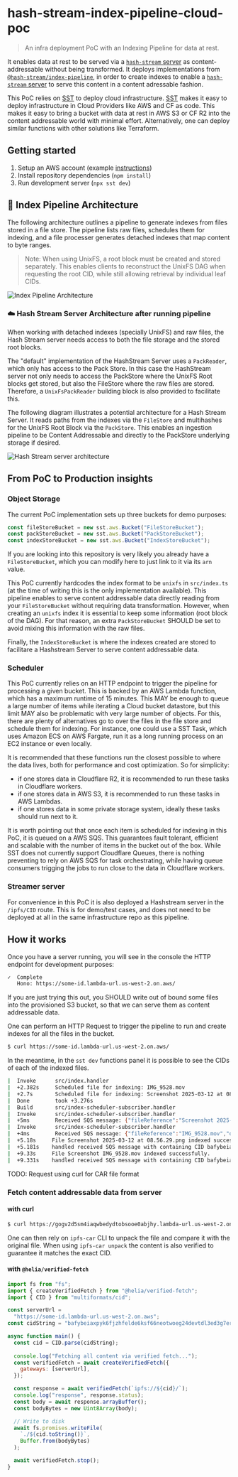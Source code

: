 # hash-stream-index-pipeline-cloud-poc

> An infra deployment PoC with an Indexing Pipeline for data at rest.

It enables data at rest to be served via a [`hash-stream` server](https://github.com/vasco-santos/hash-stream/tree/main) as content-addressable without being transformed. It deploys implementations from [`@hash-stream/index-pipeline`](https://github.com/vasco-santos/hash-stream/blob/main/packages/index-pipeline/README.md), in order to create indexes to enable a [`hash-stream` server](https://github.com/vasco-santos/hash-stream/tree/main) to serve this content in a content adressable fashion.

This PoC relies on [SST](https://sst.dev) to deploy cloud infrastructure. [SST](https://sst.dev) makes it easy to deploy infrastructure in Cloud Providers like AWS and CF as code. This makes it easy to bring a bucket with data at rest in AWS S3 or CF R2 into the content addressable world with minimal effort. Alternatively, one can deploy similar functions with other solutions like Terraform.

## Getting started

1. Setup an AWS account (example [instructions](https://sst.dev/docs/aws-accounts))
2. Install repository dependencies (`npm install`)
3. Run development server (`npx sst dev`)

## 🧩 Index Pipeline Architecture

The following architecture outlines a pipeline to generate indexes from files stored in a file store. The pipeline lists raw files, schedules them for indexing, and a file processer generates detached indexes that map content to byte ranges.

> Note: When using UnixFS, a root block must be created and stored separately. This enables clients to reconstruct the UnixFS DAG when requesting the root CID, while still allowing retrieval by individual leaf CIDs.

![Index Pipeline Architecture](./diagrams/hash-stream-unixfs-index-pipeline.svg)

### ☁️ Hash Stream Server Architecture after running pipeline

When working with detached indexes (specially UnixFS) and raw files, the Hash Stream server needs access to both the file storage and the stored root blocks.

The "default" implementation of the HashStream Server uses a `PackReader`, which only has access to the Pack Store. In this case the HashStream server not only needs to access the PackStore where the UnixFS Root blocks get stored, but also the FileStore where the raw files are stored. Therefore, a `UnixFsPackReader` building block is also provided to facilitate this.

The following diagram illustrates a potential architecture for a Hash Stream Server. It reads paths from the indexes via the `FileStore` and multihashes for the UnixFS Root Block via the `PackStore`. This enables an ingestion pipeline to be Content Addressable and directly to the PackStore underlying storage if desired.

![Hash Stream server architecture](./diagrams/hash-stream-unixfs-reader.svg)

## From PoC to Production insights

### Object Storage

The current PoC implementation sets up three buckets for demo purposes: 

```js
const fileStoreBucket = new sst.aws.Bucket("FileStoreBucket");
const packStoreBucket = new sst.aws.Bucket("PackStoreBucket");
const indexStoreBucket = new sst.aws.Bucket("IndexStoreBucket");
```

If you are looking into this repository is very likely you already have a `FileStoreBucket`, which you can modify here to just link to it via its `arn` value.

This PoC currently hardcodes the index format to be `unixfs` in `src/index.ts` (at the time of writing this is the only implementation available). This pipeline enables to serve content addressable data directly reading from your `FileStoreBucket` without requiring data transformation. However, when creating an `unixfs` index it is essential to keep some information (root block of the DAG). For that reason, an extra `PackStoreBucket` SHOULD be set to avoid mixing this information with the raw files. 

Finally, the `IndexStoreBucket` is where the indexes created are stored to facilitare a Hashstream Server to serve content addressable data.

### Scheduler

This PoC currently relies on an HTTP endpoint to trigger the pipeline for processing a given bucket. This is backed by an AWS Lambda function, which has a maximum runtime of 15 minutes. This MAY be enough to queue a large number of items while iterating a Cloud bucket datastore, but this limit MAY also be problematic with very large number of objects. For this, there are plenty of alternatives go to over the files in the file store and schedule them for indexing. For instance, one could use a SST Task, which uses Amazon ECS on AWS Fargate, run it as a long running process on an EC2 instance or even locally.

It is recommended that these functions run the closest possible to where the data lives, both for performance and cost optimization. So for simplicity:
- if one stores data in Cloudflare R2, it is recommended to run these tasks in Cloudflare workers.
- if one stores data in AWS S3, it is recommended to run these tasks in AWS Lambdas.
- if one stores data in some private storage system, ideally these tasks should run next to it.

It is worth pointing out that once each item is scheduled for indexing in this PoC, it is queued on a AWS SQS. This guarantees fault tolerant, efficient and scalable with the number of items in the bucket out of the box. While SST does not currently support Cloudflare Queues, there is nothing preventing to rely on AWS SQS for task orchestrating, while having queue consumers trigging the jobs to run close to the data in Cloudflare workers.

### Streamer server

For convenience in this PoC it is also deployed a Hashstream server in the `/ipfs/CID` route. This is for demo/test cases, and does not need to be deployed at all in the same infrastructure repo as this pipeline.

## How it works

Once you have a server running, you will see in the console the HTTP endpoint for development purposes:

```sh
✓  Complete
   Hono: https://some-id.lambda-url.us-west-2.on.aws/
```

If you are just trying this out, you SHOULD write out of bound some files into the provisioned S3 bucket, so that we can serve them as content addressable data.

One can perform an HTTP Request to trigger the pipeline to run and create indexes for all the files in the bucket.

```sh
$ curl https://some-id.lambda-url.us-west-2.on.aws/
```

In the meantime, in the `sst dev` functions panel it is possible to see the CIDs of each of the indexed files. 

```sh
|  Invoke      src/index.handler
|  +2.382s     Scheduled file for indexing: IMG_9528.mov
|  +2.7s       Scheduled file for indexing: Screenshot 2025-03-12 at 08.56.29.png
|  Done        took +3.276s
|  Build       src/index-scheduler-subscriber.handler
|  Invoke      src/index-scheduler-subscriber.handler
|  +5ms        Received SQS message: {"fileReference":"Screenshot 2025-03-12 at 08.56.29.png","options":{"format":"unixfs","size":3612099}}
|  Invoke      src/index-scheduler-subscriber.handler
|  +4ms        Received SQS message: {"fileReference":"IMG_9528.mov","options":{"format":"unixfs","size":16122488}}
|  +5.18s     File Screenshot 2025-03-12 at 08.56.29.png indexed successfully.
|  +5.181s    handled received SQS message with containing CID bafybeiaxpyk6fjzhfelde6ksf66neotwoeg24devtdl3ed3g7erosgg3qy
|  +9.33s     File Screenshot IMG_9528.mov indexed successfully.
|  +9.331s    handled received SQS message with containing CID bafybeiaxbrtsdhi4n2qv53wskm7s6dcr3wpxy7kqdcjp2tx2dafxeiqu2m
```

TODO: Request using curl for CAR file format

### Fetch content addressable data from server

#### with curl

```sh
$ curl https://gogv2d5sm4iaqwbedydtobsooe0abjhy.lambda-url.us-west-2.on.aws/ipfs/bafybeiaxpyk6fjzhfelde6ksf66neotwoeg24devtdl3ed3g7erosgg3qy\?format\=car --output bafybeiaxpyk6fjzhfelde6ksf66neotwoeg24devtdl3ed3g7erosgg3qy.car 
```

One can then rely on `ipfs-car` CLI to unpack the file and compare it with the original file. When using `ipfs-car unpack` the content is also verified to guarantee it matches the exact CID.

#### with `@helia/verified-fetch`

```js
import fs from "fs";
import { createVerifiedFetch } from "@helia/verified-fetch";
import { CID } from "multiformats/cid";

const serverUrl =
  "https://some-id.lambda-url.us-west-2.on.aws";
const cidString = "bafybeiaxpyk6fjzhfelde6ksf66neotwoeg24devtdl3ed3g7erosgg3qy";

async function main() {
  const cid = CID.parse(cidString);
  
  console.log("Fetching all content via verified fetch...");
  const verifiedFetch = await createVerifiedFetch({
    gateways: [serverUrl],
  });

  const response = await verifiedFetch(`ipfs://${cid}/`);
  console.log("response", response.status);
  const body = await response.arrayBuffer();
  const bodyBytes = new Uint8Array(body);

  // Write to disk
  await fs.promises.writeFile(
    `./${cid.toString()}`,
    Buffer.from(bodyBytes)
  );

  await verifiedFetch.stop();
}
```